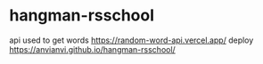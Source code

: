 # hangman-rsschool

api used to get words https://random-word-api.vercel.app/
deploy https://anvianvi.github.io/hangman-rsschool/

